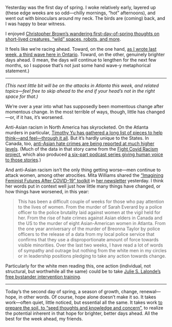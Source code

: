 Yesterday was the first day of spring. I woke relatively early, layered up (these edge weeks are so odd—chilly mornings, “hot” afternoons), and went out with binoculars around my neck. The birds are (coming) back, and I was happy to bear witness.

I enjoyed [Christopher Brown’s wandering first-day-of-spring thoughts on short-lived creatures, “wild” spaces, robots, and more](https://edgelands.substack.com/p/robots-and-moths).

It feels like we’re racing ahead. Toward, on the one hand, [as I wrote last week, a third wave here in Ontario](https://lucascherkewski.com/hit-and-miss/184-on-we-go/). Toward, on the other, genuinely brighter days ahead. (I mean, the days _will_ continue to lengthen for the next few months, so I suppose that’s not just some hand wave-y metaphorical statement.)

---

_(This next little bit will be on the attacks in Atlanta this week, and related topics—feel free to skip ahead to the end if your head’s not in the right space for that.)_

We’re over a year into what has supposedly been momentous change after momentous change. In the most terrible of ways, though, little has changed—or, if it has, it’s worsened.

Anti-Asian racism in North America has skyrocketed. On the Atlanta murders in particular, [Timothy Yu has gathered a long list of pieces to help think—and feel—through it all](https://twitter.com/timpanyu/status/1373310557441376257). But it’s hardly unique to the States. In Canada, too, [anti-Asian hate crimes are being reported at much higher levels](https://www.ctvnews.ca/canada/reports-of-anti-asian-hate-crimes-are-surging-in-canada-during-the-covid-19-pandemic-1.5351481). (Much of the data in that story came from the [Fight Covid Racism project](https://www.covidracism.ca/), which also produced [a six-part podcast series giving human voice to those stories](https://www.covidracism.ca/podcast).)

And anti-Asian racism isn’t the only thing getting worse—men continue to attack women, among other atrocities. Mita Williams shared the [“Imagining Feminist Futures After COVID-19” toolkit](https://iwda.org.au/feminist-futures/) in [her newsletter](https://tinyletter.com/UniversityOfWinds) yesterday. I think her words put in context well just how little many things have changed, or how things have worsened, in this year:

> This has been a difficult couple of weeks for those who pay attention to the lives of women. From the murder of Sarah Everard by a police officer to the police brutality laid against women at the vigil held for her. From the rise of hate crimes against Asian elders in Canada and the US to the murder of eight Asian-American women in Atlanta. From the one year anniversary of the murder of Breonna Taylor by police officers to the release of a data from my local police service that confirms that they use a disproportionate amount of force towards visible minorities. Over the last two weeks, I have read a lot of words of sympathy and outrage but nothing from the white men in my circles or in leadership positions pledging to take any action towards change.

Particularly for the white men reading this, one action (individual, not structural, but worthwhile all the same) could be to take [Julie S. Lalonde’s free bystander intervention training](https://twitter.com/JulieSLalonde/status/1372230580901920769).

---

Today’s the second day of spring, a season of growth, change, renewal—hope, in other words. Of course, hope alone doesn’t make it so. It takes work—often quiet, little noticed, but essential all the same. It takes work [to prepare the soil, to “seed thoughts and knowledge and concern”](https://lucascherkewski.com/study/earthworming/), to realize the potential inherent in that hope for brighter, better days ahead. All the best for the week ahead, my friends.